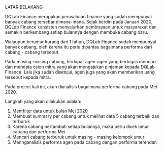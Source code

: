 LATAR BELAKANG

DQLab Finance merupakan perusahaan finance yang sudah mempunyai banyak cabang tersebar dimana-mana. Sejak berdiri pada Januari 2020, DQLab Finance konsisten menyalurkan pembiayaan untuk masyarakat dan semakin berkembang setiap bulannya dengan membuka cabang baru.

Walaupun berumur kurang dari 1 tahun, DQLab Finance sudah mempunyai banyak cabang, oleh karena itu perlu dipantau bagaimana performa dari cabang - cabang tersebut.

Pada masing-masing cabang, terdapat agen-agen yang bertugas mencari dan mendata calon mitra yang akan mengajukan pinjaman kepada DQLab Finance. Lalu jika sudah disetujui, agen juga yang akan memberikan uang tersebut kepada mitra.

Pada project kali ini, akan dianalisis bagaimana performa cabang pada Mei 2020.

Langkah yang akan dilakukan adalah:
1. Memfilter data untuk bulan Mei 2020
2. Membuat summary per cabang untuk melihat data 5 cabang terbaik dan terburuk
3. Karena cabang bertambah setiap bulannya, maka perlu dicek umur cabang dan performa Mei
4. Mencari cabang terburuk untuk masing - masing kelompok umur
5. Mennganalisis performa agen pada cabang dengan performa terendan
